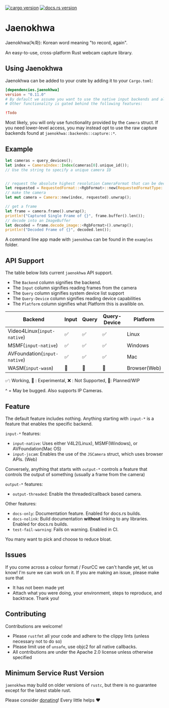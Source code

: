 [![cargo version](https://img.shields.io/crates/v/jaenokhwa.svg)](https://crates.io/crates/jaenokhwa) [![docs.rs version](https://img.shields.io/docsrs/jaenokhwa)](https://docs.rs/jaenokhwa/latest/jaenokhwa/)
# Jaenokhwa
Jaenokhwa(녹화): Korean word meaning "to record, again".

An easy-to-use, cross-platform Rust webcam capture library.

## Using Jaenokhwa
Jaenokhwa can be added to your crate by adding it to your `Cargo.toml`:
```toml
[dependencies.jaenokhwa]
version = "0.11.0"
# By default we assume you want to use the native input backends and also include tools to convert various formats to RGB.
# Other functionality is gated behind the following features:

!Todo
```

Most likely, you will only use functionality provided by the `Camera` struct. If you need lower-level access, you may instead opt to use the raw capture backends found at `jaenokhwa::backends::capture::*`.

## Example
```rust
let cameras = query_devices();
let index = CameraIndex::Index(cameras[0].unique_id()); 
// Use the string to specify a unique camera ID


// request the absolute highest resolution CameraFormat that can be decoded to RGB.
let requested = RequestedFormat::<RgbFormat>::new(RequestedFormatType::AbsoluteHighestFrameRate);
// make the camera
let mut camera = Camera::new(index, requested).unwrap();

// get a frame
let frame = camera.frame().unwrap();
println!("Captured Single Frame of {}", frame.buffer().len());
// decode into an ImageBuffer
let decoded = frame.decode_image::<RgbFormat>().unwrap();
println!("Decoded Frame of {}", decoded.len());
```

A command line app made with `jaenokhwa` can be found in the `examples` folder.

## API Support
The table below lists current `jaenokhwa` API support.
- The `Backend` column signifies the backend.
- The `Input` column signifies reading frames from the camera
- The `Query` column signifies system device list support
- The `Query-Device` column signifies reading device capabilities
- The `Platform` column signifies what Platform this is availible on.

 | Backend                              | Input              | Query             | Query-Device       | Platform            |
 |-----------------------------------------|-------------------|--------------------|-------------------|--------------------|
 | Video4Linux(`input-native`)          | ✅                 | ✅                 | ✅                | Linux               |
 | MSMF(`input-native`)                 | ✅                 | ✅                 | ✅                | Windows             |
 | AVFoundation(`input-native`)   | ✅                 | ✅                 | ✅                | Mac                 |
 | WASM(`input-wasm`)                | 🚧                 | 🚧                 | 🚧                | Browser(Web)        |

 ✅: Working, 🔮 : Experimental, ❌ : Not Supported, 🚧: Planned/WIP

  ^ = May be bugged. Also supports IP Cameras. 

## Feature
The default feature includes nothing. Anything starting with `input-*` is a feature that enables the specific backend. 

`input-*` features:
 - `input-native`: Uses either V4L2(Linux), MSMF(Windows), or AVFoundation(Mac OS)
 - `input-jscam`: Enables the use of the `JSCamera` struct, which uses browser APIs. (Web)

Conversely, anything that starts with `output-*` controls a feature that controls the output of something (usually a frame from the camera)

`output-*` features:
 - `output-threaded`: Enable the threaded/callback based camera. 

Other features:
 - `docs-only`: Documentation feature. Enabled for docs.rs builds.
 - `docs-nolink`: Build documentation **without** linking to any libraries. Enabled for docs.rs builds.
 - `test-fail-warning`: Fails on warning. Enabled in CI.

You many want to pick and choose to reduce bloat.

## Issues
If you come across a colour format / FourCC we can't handle yet, let us know! I'm sure we can work on it.
If you are making an issue, please make sure that
 - It has not been made yet
 - Attach what you were doing, your environment, steps to reproduce, and backtrace.
Thank you!

## Contributing
Contributions are welcome!
 - Please `rustfmt` all your code and adhere to the clippy lints (unless necessary not to do so)
 - Please limit use of `unsafe`, use objc2 for all native callbacks.
 - All contributions are under the Apache 2.0 license unless otherwise specified

## Minimum Service Rust Version
`jaenokhwa` may build on older versions of `rustc`, but there is no guarantee except for the latest stable rust. 
  
Please consider [donating](https://buymeacoffee.com/alexhaytong)! Every little helps ❤️
